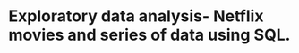 # Exploratory data analysis- Netflix movies and series of data using SQL.

[](https://github.com/priyadharshan344/SQL_Neyflix_EDA/blob/main/download%20(2).jpg)
